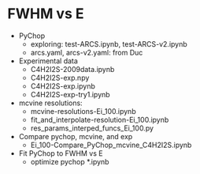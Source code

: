 # FWHM vs E
* PyChop
    * exploring: test-ARCS.ipynb, test-ARCS-v2.ipynb
    * arcs.yaml, arcs-v2.yaml: from Duc
* Experimental data
    * C4H2I2S-2009data.ipynb
    * C4H2I2S-exp.npy
    * C4H2I2S-exp.ipynb
    * C4H2I2S-exp-try1.ipynb
* mcvine resolutions:
    * mcvine-resolutions-Ei_100.ipynb
    * fit_and_interpolate-resolution-Ei_100.ipynb
    * res_params_interped_funcs_Ei_100.py
* Compare pychop, mcvine, and exp
    * Ei_100-Compare_PyChop_mcvine_C4H2I2S.ipynb
* Fit PyChop to FWHM vs E
    * optimize pychop *.ipynb


